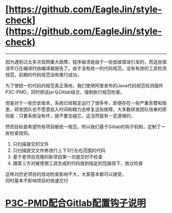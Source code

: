 # [https://github.com/EagleJin/style-check](https://github.com/EagleJin/style-check)
---

因为遇到过太多次现网重大故障，程序崩溃是由于一些低级错误引发的，而这些错误早已在编译时由编译器报告了。由于没有统一的代码规范，没有有效的工具检测规范，前期的代码规范没有推行成功。

为了使统一的代码的规范真正落地，我们使用阿里发布的Java代码规范检测插件P3C-PMD，同时把该jar与Gitlab结合，强制执行规范检查。

但是对于一些历史版本，系统已经稳定运行了很多年，即便存在一些严重告警和隐患，研发团队也不愿意投入时间和精力去修复这些故障，大多数研发团队信奉的原则是：只要系统没有坏，就不要去碰它。这当然是有一定道理的，

然而目标是希望所有项目都统一规范，所以我们基于Gitlab的钩子机制，定制了一些检查规则。

1. 只扫描提交的文件
2. 只扫描提交文件修改行上下3行左右范围的代码
3. 基于老项目克隆的新项目第一次提交时不检查
4. 跟第三方对接使用工具生成的代码放到指定的包路径下，放过检查

这样对历史项目的改动检查影响不大，大家基本都可以接受。  
同时基本不影响项目的快速交付

# [P3C-PMD配合Gitlab配置钩子说明](https://my.oschina.net/u/3991747/blog/4254070)

